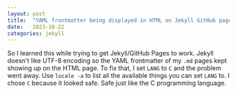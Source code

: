```yaml
---
layout: post
title:  "YAML frontmatter being displayed in HTML on Jekyll GitHub pages page"
date:   2023-10-22
categories: jekyll
---
```


So I learned this while trying to get Jekyll/GitHub Pages to work. Jekyll doesn't like UTF-8 encoding so the YAML frontmatter of my `.md` pages kept showing up on the HTML page. To fix that, I set `LANG` to `C` and the problem went away. Use `locale -a` to list all the available things you can set `LANG` to. I chose `C` because it looked safe. Safe just like the C programming language.


